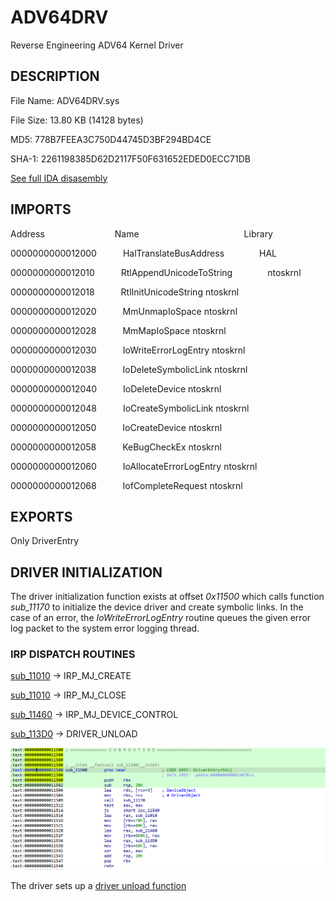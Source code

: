 # ADV64DRV
 Reverse Engineering ADV64 Kernel Driver

 ## DESCRIPTION

File Name: ADV64DRV.sys

File Size: 13.80 KB (14128 bytes)

MD5: 778B7FEEA3C750D44745D3BF294BD4CE

SHA-1: 2261198385D62D2117F50F631652EDED0ECC71DB


[See full IDA disasembly](ida.asm)




## IMPORTS

Address&emsp;&emsp;&emsp;&emsp;&emsp;&emsp;&emsp;&emsp;Name&emsp;&emsp;&emsp;&emsp;&emsp;&emsp;&emsp;&emsp;&emsp;&emsp;&emsp;&emsp;Library

0000000000012000&emsp;&emsp;&emsp;HalTranslateBusAddress&emsp;&emsp;&emsp;&emsp;HAL

0000000000012010&emsp;&emsp;&emsp;RtlAppendUnicodeToString&emsp;&emsp;&emsp;&emsp;ntoskrnl

0000000000012018&emsp;&emsp;&emsp;RtlInitUnicodeString	    ntoskrnl

0000000000012020&emsp;&emsp;&emsp;MmUnmapIoSpace	            ntoskrnl

0000000000012028&emsp;&emsp;&emsp;MmMapIoSpace	            ntoskrnl

0000000000012030&emsp;&emsp;&emsp;IoWriteErrorLogEntry	    ntoskrnl

0000000000012038&emsp;&emsp;&emsp;IoDeleteSymbolicLink	    ntoskrnl

0000000000012040&emsp;&emsp;&emsp;IoDeleteDevice	            ntoskrnl

0000000000012048&emsp;&emsp;&emsp;IoCreateSymbolicLink	    ntoskrnl

0000000000012050&emsp;&emsp;&emsp;IoCreateDevice	            ntoskrnl

0000000000012058&emsp;&emsp;&emsp;KeBugCheckEx	            ntoskrnl

0000000000012060&emsp;&emsp;&emsp;IoAllocateErrorLogEntry	    ntoskrnl

0000000000012068&emsp;&emsp;&emsp;IofCompleteRequest	        ntoskrnl


## EXPORTS
Only DriverEntry


## DRIVER INITIALIZATION
The driver initialization function exists at offset *0x11500* which calls function *sub_11170* to initialize the device driver and create symbolic links. In the case of an error, the *IoWriteErrorLogEntry* routine queues the given error log packet to the system error logging thread.

### IRP DISPATCH ROUTINES

[sub_11010](sub_11010.asm) -> IRP_MJ_CREATE 

[sub_11010](sub_11010.asm) -> IRP_MJ_CLOSE

[sub_11460](sub_11460.asm) -> IRP_MJ_DEVICE_CONTROL

[sub_113D0](sub_113D0.asm) -> DRIVER_UNLOAD

![alt text](dispatch_routines.png)

The driver sets up a [driver unload function](driverunload.com) 


